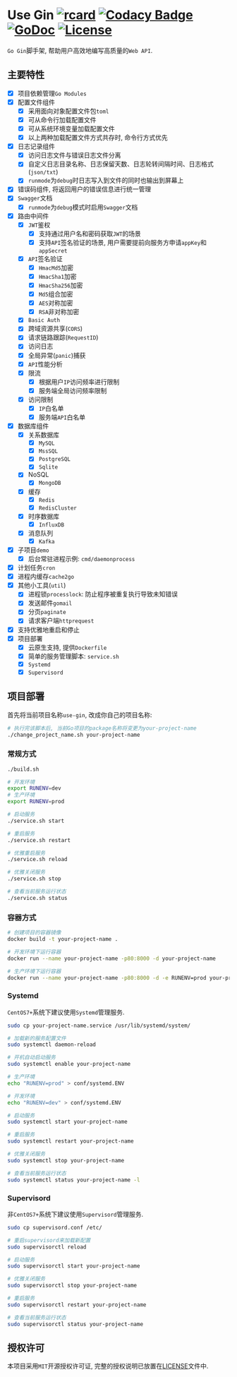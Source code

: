 # Use Gin [![rcard](https://goreportcard.com/badge/github.com/windvalley/use-gin)](https://goreportcard.com/report/github.com/windvalley/use-gin) [![Codacy Badge](https://app.codacy.com/project/badge/Grade/38d3eff769c14fecb01e91160e143727)](https://www.codacy.com/manual/windvalley/use-gin?utm_source=github.com&amp;utm_medium=referral&amp;utm_content=windvalley/use-gin&amp;utm_campaign=Badge_Grade) [![GoDoc](http://img.shields.io/badge/go-documentation-blue.svg?style=flat-square)](https://godoc.org/github.com/windvalley/use-gin) [![License](http://img.shields.io/badge/license-mit-blue.svg?style=flat-square)](LICENSE)

`Go Gin`脚手架, 帮助用户高效地编写高质量的`Web API`.

## 主要特性

- [x] 项目依赖管理`Go Modules`
- [x] 配置文件组件
  - [x] 采用面向对象配置文件包`toml`
  - [x] 可从命令行加载配置文件
  - [x] 可从系统环境变量加载配置文件
  - [x] 以上两种加载配置文件方式共存时, 命令行方式优先
- [x] 日志记录组件
  - [x] 访问日志文件与错误日志文件分离
  - [x] 自定义日志目录名称、日志保留天数、日志轮转间隔时间、日志格式(`json/txt`)
  - [x] `runmode`为`debug`时日志写入到文件的同时也输出到屏幕上
- [x] 错误码组件, 将返回用户的错误信息进行统一管理
- [x] `Swagger`文档
  - [x] `runmode`为`debug`模式时启用`Swagger`文档
- [x] 路由中间件
  - [x] `JWT`鉴权
    - [x] 支持通过用户名和密码获取`JWT`的场景
    - [x] 支持`API`签名验证的场景, 用户需要提前向服务方申请`appKey`和`appSecret`
  - [x] `API`签名验证
    - [x] `HmacMd5`加密
    - [x] `HmacSha1`加密
    - [x] `HmacSha256`加密
    - [x] `Md5`组合加密
    - [x] `AES`对称加密
    - [x] `RSA`非对称加密
  - [x] `Basic Auth`
  - [x] 跨域资源共享(`CORS`)
  - [x] 请求链路跟踪(`RequestID`)
  - [x] 访问日志
  - [x] 全局异常(`panic`)捕获
  - [x] `API`性能分析
  - [x] 限流
    - [x] 根据用户`IP`访问频率进行限制
    - [x] 服务端全局访问频率限制
  - [x] 访问限制
    - [x] `IP`白名单
    - [x] 服务端`API`白名单
- [x] 数据库组件
  - [x] 关系数据库
    - [x] `MySQL`
    - [x] `MssSQL`
    - [x] `PostgreSQL`
    - [x] `Sqlite`
  - [x] NoSQL
    - [x] `MongoDB`
  - [x] 缓存
    - [x] `Redis`
    - [x] `RedisCluster`
  - [x] 时序数据库
    - [x] `InfluxDB`
  - [x] 消息队列
    - [x] `Kafka`
- [x] 子项目`demo`
  - [x] 后台常驻进程示例: `cmd/daemonprocess`
- [x] 计划任务`cron`
- [x] 进程内缓存`cache2go`
- [x] 其他小工具(`util`)
  - [x] 进程锁`processlock`: 防止程序被重复执行导致未知错误
  - [x] 发送邮件`gomail`
  - [x] 分页`paginate`
  - [x] 请求客户端`httprequest`
- [x] 支持优雅地重启和停止
- [x] 项目部署
  - [x] 云原生支持, 提供`Dockerfile`
  - [x] 简单的服务管理脚本: `service.sh`
  - [x] `Systemd`
  - [x] `Supervisord`

## 项目部署

首先将当前项目名称`use-gin`, 改成你自己的项目名称:

```bash
# 执行完该脚本后, 当前Go项目的package名称将变更为your-project-name
./change_project_name.sh your-project-name
```

### 常规方式

```bash
./build.sh

# 开发环境
export RUNENV=dev
# 生产环境
export RUNENV=prod

# 启动服务
./service.sh start

# 重启服务
./service.sh restart

# 优雅重启服务
./service.sh reload

# 优雅关闭服务
./service.sh stop

# 查看当前服务运行状态
./service.sh status
```

### 容器方式

```bash
# 创建项目的容器镜像
docker build -t your-project-name .

# 开发环境下运行容器
docker run --name your-project-name -p80:8000 -d your-project-name

# 生产环境下运行容器
docker run --name your-project-name -p80:8000 -d -e RUNENV=prod your-project-name
```

### Systemd

`CentOS7+`系统下建议使用`Systemd`管理服务.

```bash
sudo cp your-project-name.service /usr/lib/systemd/system/

# 加载新的服务配置文件
sudo systemctl daemon-reload

# 开机自动启动服务
sudo systemctl enable your-project-name

# 生产环境
echo "RUNENV=prod" > conf/systemd.ENV

# 开发环境
echo "RUNENV=dev" > conf/systemd.ENV

# 启动服务
sudo systemctl start your-project-name

# 重启服务
sudo systemctl restart your-project-name

# 优雅关闭服务
sudo systemctl stop your-project-name

# 查看当前服务运行状态
sudo systemctl status your-project-name -l
```

### Supervisord

非`CentOS7+`系统下建议使用`Supervisord`管理服务.

```bash
sudo cp supervisord.conf /etc/

# 重启supervisord来加载新配置
sudo supervisorctl reload

# 启动服务
sudo supervisorctl start your-project-name

# 优雅关闭服务
sudo supervisorctl stop your-project-name

# 重启服务
sudo supervisorctl restart your-project-name

# 查看当前服务运行状态
sudo supervisorctl status your-project-name
```

## 授权许可

本项目采用`MIT`开源授权许可证, 完整的授权说明已放置在[LICENSE](LICENSE)文件中.

